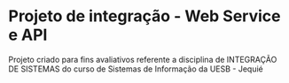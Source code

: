 # Projeto de integração - Web Service e API
Projeto criado para fins avaliativos referente a disciplina de INTEGRAÇÃO DE SISTEMAS do curso de Sistemas de Informação da UESB - Jequié
